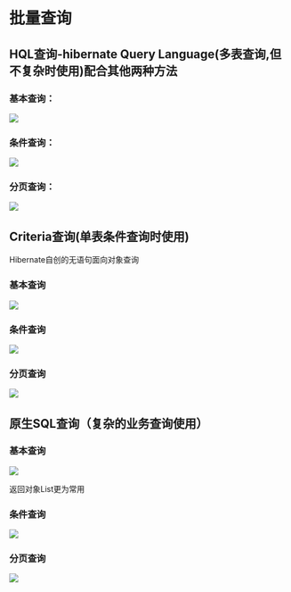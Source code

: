 # 批量查询

## HQL查询-hibernate Query Language\(多表查询,但不复杂时使用\)配合其他两种方法

### 基本查询：

![](../../../.gitbook/assets/image%20%2828%29.png)

### 条件查询：

![](../../../.gitbook/assets/image%20%28143%29.png)

### 分页查询：

![](../../../.gitbook/assets/image%20%28165%29.png)

## Criteria查询\(单表条件查询时使用\)

Hibernate自创的无语句面向对象查询

### 基本查询

![](../../../.gitbook/assets/image%20%2883%29.png)

### 条件查询

![](../../../.gitbook/assets/image%20%2895%29.png)

### 分页查询

![](../../../.gitbook/assets/image%20%2876%29.png)

## 原生SQL查询（复杂的业务查询使用）

### 基本查询

![](../../../.gitbook/assets/image%20%28102%29.png)

返回对象List更为常用

### 条件查询

![](../../../.gitbook/assets/image%20%2878%29.png)

### 分页查询

![](../../../.gitbook/assets/image%20%2845%29.png)



